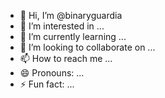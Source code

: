 - 👋 Hi, I’m @binaryguardia
- 👀 I’m interested in ...
- 🌱 I’m currently learning ...
- 💞️ I’m looking to collaborate on ...
- 📫 How to reach me ...
- 😄 Pronouns: ...
- ⚡ Fun fact: ...

<!---
binaryguardia/binaryguardia is a ✨ special ✨ repository because its `README.md` (this file) appears on your GitHub profile.
You can click the Preview link to take a look at your changes.
--->

